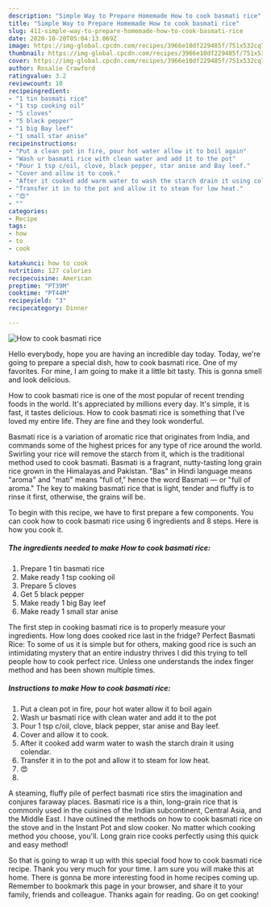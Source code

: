 ```yaml
---
description: "Simple Way to Prepare Homemade How to cook basmati rice"
title: "Simple Way to Prepare Homemade How to cook basmati rice"
slug: 411-simple-way-to-prepare-homemade-how-to-cook-basmati-rice
date: 2020-10-20T05:04:13.069Z
image: https://img-global.cpcdn.com/recipes/3966e10df229485f/751x532cq70/how-to-cook-basmati-rice-recipe-main-photo.jpg
thumbnail: https://img-global.cpcdn.com/recipes/3966e10df229485f/751x532cq70/how-to-cook-basmati-rice-recipe-main-photo.jpg
cover: https://img-global.cpcdn.com/recipes/3966e10df229485f/751x532cq70/how-to-cook-basmati-rice-recipe-main-photo.jpg
author: Rosalie Crawford
ratingvalue: 3.2
reviewcount: 10
recipeingredient:
- "1 tin basmati rice"
- "1 tsp cooking oil"
- "5 cloves"
- "5 black pepper"
- "1 big Bay leef"
- "1 small star anise"
recipeinstructions:
- "Put a clean pot in fire, pour hot water allow it to boil again"
- "Wash ur basmati rice with clean water and add it to the pot"
- "Pour 1 tsp c/oil, clove, black pepper, star anise and Bay leef."
- "Cover and allow it to cook."
- "After it cooked add warm water to wash the starch drain it using colendar."
- "Transfer it in to the pot and allow it to steam for low heat."
- "😍"
- ""
categories:
- Recipe
tags:
- how
- to
- cook

katakunci: how to cook 
nutrition: 127 calories
recipecuisine: American
preptime: "PT39M"
cooktime: "PT44M"
recipeyield: "3"
recipecategory: Dinner

---
```



![How to cook basmati rice](https://img-global.cpcdn.com/recipes/3966e10df229485f/751x532cq70/how-to-cook-basmati-rice-recipe-main-photo.jpg)

Hello everybody, hope you are having an incredible day today. Today, we're going to prepare a special dish, how to cook basmati rice. One of my favorites. For mine, I am going to make it a little bit tasty. This is gonna smell and look delicious.

How to cook basmati rice is one of the most popular of recent trending foods in the world. It's appreciated by millions every day. It's simple, it is fast, it tastes delicious. How to cook basmati rice is something that I've loved my entire life. They are fine and they look wonderful.

Basmati rice is a variation of aromatic rice that originates from India, and commands some of the highest prices for any type of rice around the world. Swirling your rice will remove the starch from it, which is the traditional method used to cook basmati. Basmati is a fragrant, nutty-tasting long grain rice grown in the Himalayas and Pakistan. &#34;Bas&#34; in Hindi language means &#34;aroma&#34; and &#34;mati&#34; means &#34;full of,&#34; hence the word Basmati — or &#34;full of aroma.&#34; The key to making basmati rice that is light, tender and fluffy is to rinse it first, otherwise, the grains will be.


To begin with this recipe, we have to first prepare a few components. You can cook how to cook basmati rice using 6 ingredients and 8 steps. Here is how you cook it.

<!--inarticleads1-->

##### The ingredients needed to make How to cook basmati rice:

1. Prepare 1 tin basmati rice
1. Make ready 1 tsp cooking oil
1. Prepare 5 cloves
1. Get 5 black pepper
1. Make ready 1 big Bay leef
1. Make ready 1 small star anise


The first step in cooking basmati rice is to properly measure your ingredients. How long does cooked rice last in the fridge? Perfect Basmati Rice: To some of us it is simple but for others, making good rice is such an intimidating mystery that an entire industry thrives I did this trying to tell people how to cook perfect rice. Unless one understands the index finger method and has been shown multiple times. 

<!--inarticleads2-->

##### Instructions to make How to cook basmati rice:

1. Put a clean pot in fire, pour hot water allow it to boil again
1. Wash ur basmati rice with clean water and add it to the pot
1. Pour 1 tsp c/oil, clove, black pepper, star anise and Bay leef.
1. Cover and allow it to cook.
1. After it cooked add warm water to wash the starch drain it using colendar.
1. Transfer it in to the pot and allow it to steam for low heat.
1. 😍
1. 


A steaming, fluffy pile of perfect basmati rice stirs the imagination and conjures faraway places. Basmati rice is a thin, long-grain rice that is commonly used in the cuisines of the Indian subcontinent, Central Asia, and the Middle East. I have outlined the methods on how to cook basmati rice on the stove and in the Instant Pot and slow cooker. No matter which cooking method you choose, you&#39;ll. Long grain rice cooks perfectly using this quick and easy method! 

So that is going to wrap it up with this special food how to cook basmati rice recipe. Thank you very much for your time. I am sure you will make this at home. There is gonna be more interesting food in home recipes coming up. Remember to bookmark this page in your browser, and share it to your family, friends and colleague. Thanks again for reading. Go on get cooking!
